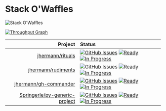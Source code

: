 # Stack O'Waffles

![Stack O'Waffles](https://raw.githubusercontent.com/jhermann/Stack-O-Waffles/master/waffles.png)

 [![Throughput Graph](https://graphs.waffle.io/jhermann/stack-o-waffles/throughput.svg)](https://waffle.io/jhermann/stack-o-waffles/metrics)

Project | Status
----: | :----
[jhermann/rituals](https://github.com/jhermann/rituals) | [![GitHub Issues](https://img.shields.io/github/issues/jhermann/rituals.svg)](https://github.com/jhermann/rituals/issues) [![Ready](https://badge.waffle.io/jhermann/rituals.png?label=ready&title=Ready)](https://waffle.io/jhermann/stack-o-waffles) [![In Progress](https://badge.waffle.io/jhermann/rituals.png?label=in+progress&title=In+Progress)](https://waffle.io/jhermann/stack-o-waffles)
[jhermann/rudiments](https://github.com/jhermann/rudiments) | [![GitHub Issues](https://img.shields.io/github/issues/jhermann/rudiments.svg)](https://github.com/jhermann/rudiments/issues) [![Ready](https://badge.waffle.io/jhermann/rudiments.png?label=ready&title=Ready)](https://waffle.io/jhermann/stack-o-waffles) [![In Progress](https://badge.waffle.io/jhermann/rudiments.png?label=in+progress&title=In+Progress)](https://waffle.io/jhermann/stack-o-waffles)
[jhermann/gh-commander](https://github.com/jhermann/gh-commander) | [![GitHub Issues](https://img.shields.io/github/issues/jhermann/gh-commander.svg)](https://github.com/jhermann/gh-commander/issues) [![Ready](https://badge.waffle.io/jhermann/gh-commander.png?label=ready&title=Ready)](https://waffle.io/jhermann/stack-o-waffles) [![In Progress](https://badge.waffle.io/jhermann/gh-commander.png?label=in+progress&title=In+Progress)](https://waffle.io/jhermann/stack-o-waffles)
[Springerle/py-generic-project](https://github.com/Springerle/py-generic-project) | [![GitHub Issues](https://img.shields.io/github/issues/Springerle/py-generic-project.svg)](https://github.com/Springerle/py-generic-project/issues) [![Ready](https://badge.waffle.io/Springerle/py-generic-project.png?label=ready&title=Ready)](https://waffle.io/jhermann/stack-o-waffles) [![In Progress](https://badge.waffle.io/Springerle/py-generic-project.png?label=in+progress&title=In+Progress)](https://waffle.io/jhermann/stack-o-waffles)
